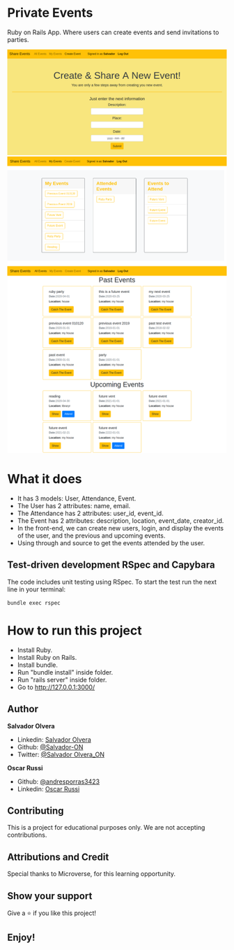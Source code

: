 # Private Events 

Ruby on Rails App. Where users can create events and send invitations to parties.

![screenshot](/media/events3.png)
![screenshot](/media/events2.png)
![screenshot](/media/events1.png)



# What it does

- It has 3 models: User, Attendance, Event.
- The User has 2 attributes: name, email.
- The Attendance has 2 attributes: user_id, event_id.
- The Event has 2 attributes: description, location, event_date, creator_id.
- In the front-end, we can create new users, login, and display the events of the user, and the previous and upcoming events.
- Using through and source to get the events attended by the user.

## Test-driven development RSpec and Capybara

The code includes unit testing using RSpec. To start the test run the next line in your terminal:

```
bundle exec rspec
```


# How to run this project

- Install Ruby.
- Install Ruby on Rails.
- Install bundle.
- Run "bundle install" inside folder.
- Run "rails server" inside folder.
- Go to http://127.0.0.1:3000/


## Author

**Salvador Olvera**
- Linkedin: [Salvador Olvera](https://www.linkedin.com/in/salvador-olvera-n)
- Github: [@Salvador-ON](https://github.com/Salvador-ON)
- Twitter: [@Salvador Olvera_ON](https://twitter.com/Salvador_ON) 

**Oscar Russi**
- Github: [@andresporras3423](https://github.com/andresporras3423/)
- Linkedin: [Oscar Russi](https://www.linkedin.com/in/oscar-andr%C3%A9s-russi-porras-053236167/)


## Contributing

This is a project for educational purposes only. We are not accepting contributions.

## Attributions and Credit

Special thanks to Microverse, for this learning opportunity. 

## Show your support

Give a ⭐️ if you like this project!

## Enjoy!

